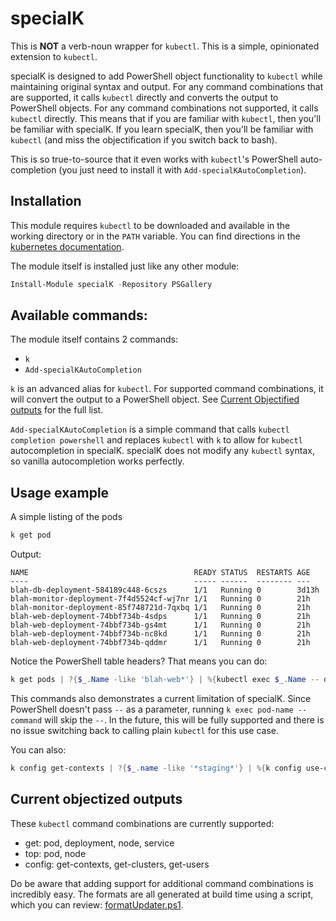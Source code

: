 # specialK

This is **NOT** a verb-noun wrapper for `kubectl`. This is a simple, opinionated extension to `kubectl`.

specialK is designed to add PowerShell object functionality to `kubectl` while maintaining original syntax and output. For any command combinations that are supported, it calls `kubectl` directly and converts the output to PowerShell objects. For any command combinations not supported, it calls `kubectl` directly. This means that if you are familiar with `kubectl`, then you'll be familiar with specialK. If you learn specialK, then you'll be familiar with `kubectl` (and miss the objectification if you switch back to bash).

This is so true-to-source that it even works with `kubectl`'s PowerShell auto-completion (you just need to install it with `Add-specialKAutoCompletion`).

## Installation

This module requires `kubectl` to be downloaded and available in the working directory or in the `PATH` variable. You can find directions in the [kubernetes documentation](https://kubernetes.io/docs/tasks/tools/).

The module itself is installed just like any other module:

```powershell
Install-Module specialK -Repository PSGallery
```

## Available commands:

The module itself contains 2 commands:

- `k`
- `Add-specialKAutoCompletion`

`k` is an advanced alias for `kubectl`. For supported command combinations, it will convert the output to a PowerShell object. See [Current Objectified outputs](#current-objectized-outputs) for the full list.

`Add-specialKAutoCompletion` is a simple command that calls `kubectl completion powershell` and replaces `kubectl` with `k` to allow for `kubectl` autocompletion in specialK. specialK does not modify any `kubectl` syntax, so vanilla autocompletion works perfectly.

## Usage example

A simple listing of the pods

```powershell
k get pod
```

Output:

```plaintext
NAME                                     READY STATUS  RESTARTS AGE
----                                     ----- ------  -------- ---
blah-db-deployment-584189c448-6cszs      1/1   Running 0        3d13h
blah-monitor-deployment-7f4d5524cf-wj7nr 1/1   Running 0        21h
blah-monitor-deployment-85f748721d-7qxbq 1/1   Running 0        21h
blah-web-deployment-74bbf734b-4sdps      1/1   Running 0        21h
blah-web-deployment-74bbf734b-gs4mt      1/1   Running 0        21h
blah-web-deployment-74bbf734b-nc8kd      1/1   Running 0        21h
blah-web-deployment-74bbf734b-qddmr      1/1   Running 0        21h
```

Notice the PowerShell table headers? That means you can do:

```powershell
k get pods | ?{$_.Name -like 'blah-web*'} | %{kubectl exec $_.Name -- date}
```

This commands also demonstrates a current limitation of specialK. Since PowerShell doesn't pass `--` as a parameter, running `k exec pod-name -- command` will skip the `--`. In the future, this will be fully supported and there is no issue switching back to calling plain `kubectl` for this use case.

You can also:

```powershell
k config get-contexts | ?{$_.name -like '*staging*'} | %{k config use-context $_.name}
```

## Current objectized outputs

These `kubectl` command combinations are currently supported:

- get: pod, deployment, node, service
- top: pod, node
- config: get-contexts, get-clusters, get-users

Do be aware that adding support for additional command combinations is incredibly easy. The formats are all generated at build time using a script, which you can review: [formatUpdater.ps1](repoScripts/formatUpdater.ps1).
